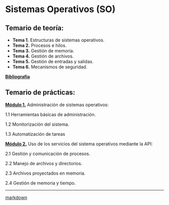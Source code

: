 #  Sistemas Operativos (SO)

## Temario de teoría:
- **Tema 1.** Estructuras de sistemas operativos. 
- **Tema 2.** Procesos e hilos.
- **Tema 3.** Gestión de memoria.
- **Tema 4.** Gestión de archivos.
- **Tema 5.** Gestión de entradas y salidas.
- **Tema 6.** Mecanismos de seguridad.

[**Bibliografia**][Bib]

## Temario de prácticas: 

[**Módulo 1.**][1P] Administración de sistemas operativos:

 1.1 Herramientas básicas de administración.

 1.2 Monitorización del sistema.

 1.3 Automatización de tareas

[**Módulo 2.**][2P] Uso de los servicios del sistema operativos mediante la API:

2.1 Gestión y comunicación de procesos.

2.2 Manejo de archivos y directorios.

2.3 Archivos proyectados en memoria.

2.4 Gestión de memoria y tiempo.

________________
 [markdown](https://github.com/adam-p/markdown-here/wiki/Markdown-Cheatsheet)

[//]:#(Prácticas)
[1P]:https://github.com/marlenelis/Grado_Informatica-SO/tree/master/Practicas/modulo_I/
[2P]:https://github.com/marlenelis/Grado_Informatica-SO/tree/master/Practicas/modulo_II/readme.md

[//]:#(Teoria)
[Bib]:https://github.com/marlenelis/Grado_Informatica-SO/tree/master/Teoria/Bibliografia/readme.md